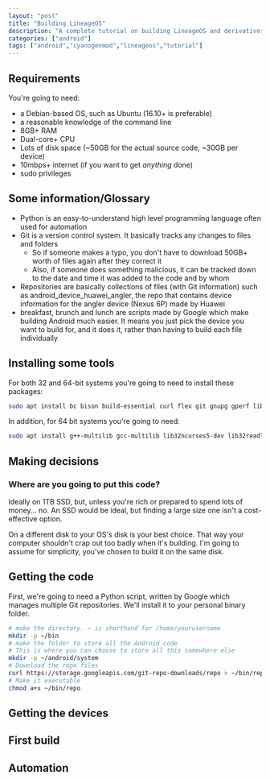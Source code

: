 ```yaml
---
layout: "post"
title: "Building LineageOS"
description: "A complete tutorial on building LineageOS and derivatives"
categories: ["android"]
tags: ["android","cyanogenmod","lineageos","tutorial"]
---
```


## Requirements
You're going to need:
- a Debian-based OS, such as Ubuntu (16.10+ is preferable)
- a reasonable knowledge of the command line
- 8GB+ RAM
- Dual-core+ CPU
- Lots of disk space (~50GB for the actual source code, ~30GB per device)
- 10mbps+ internet (if you want to get *anything* done)
- sudo privileges

## Some information/Glossary
- Python is an easy-to-understand high level programming language often used for automation
- Git is a version control system. It basically tracks any changes to files and folders
  - So if someone makes a typo, you don't have to download 50GB+ worth of files again after they correct it
  - Also, if someone does something malicious, it can be tracked down to the date and time it was added to the code and by whom
- Repositories are basically collections of files (with Git information) such as android_device_huawei_angler, the repo that contains device information for the angler device (Nexus 6P) made by Huawei
- breakfast, brunch and lunch are scripts made by Google which make building Android much easier. It means you just pick the device you want to build for, and it does it, rather than having to build each file individually

## Installing some tools
For both 32 and 64-bit systems you're going to need to install these packages:
```bash
sudo apt install bc bison build-essential curl flex git gnupg gperf libesd0-dev liblz4-tool libncurses5-dev libsdl1.2-dev libwxgtk3.0-dev libxml2 libxml2-utils lzop maven openjdk-8-jdk pngcrush schedtool squashfs-tools xsltproc zip zlib1g-dev
```
In addition, for 64 bit systems you're going to need:
```bash
sudo apt install g++-multilib gcc-multilib lib32ncurses5-dev lib32readline6-dev lib32z1-dev
```

## Making decisions
### Where are you going to put this code?
Ideally on 1TB SSD, but, unless you're rich or prepared to spend lots of money... no.
An SSD would be ideal, but finding a large size one isn't a cost-effective option.

On a different disk to your OS's disk is your best choice. That way your computer shouldn't crap out too badly when it's building.
I'm going to assume for simplicity, you've chosen to build it on the same disk.

## Getting the code
First, we're going to need a Python script, written by Google which manages multiple Git repositories. We'll install it to your personal binary folder.
```bash
# make the directory. ~ is shorthand for /home/yourusername
mkdir -p ~/bin
# make the folder to store all the Android code
# This is where you can choose to store all this somewhere else
mkdir -p ~/android/system
# Download the repo files
curl https://storage.googleapis.com/git-repo-downloads/repo > ~/bin/repo
# Make it executable
chmod a+x ~/bin/repo
```

## Getting the devices
## First build
## Automation
